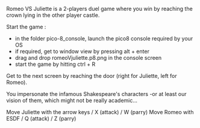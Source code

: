 Romeo VS Juliette is a 2-players duel game where you win by reaching the crown lying in the other player castle. 

Start the game : 
  - in the folder pico-8_console, launch the pico8 console required by your OS
  - if required, get to window view by pressing alt + enter
  - drag and drop romeoVjuliette.p8.png in the console screen
  - start the game by hitting ctrl + R

Get to the next screen by reaching the door (right for Juliette, left for Romeo).

You impersonate the infamous Shakespeare's characters -or at least our vision of them, which might not be really academic...

Move Juliette with the arrow keys / X (attack) / W (parry)
Move Romeo with ESDF / Q (attack) / Z (parry)
